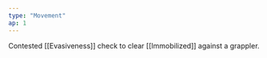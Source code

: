 ```yaml
---
type: "Movement"
ap: 1
---
```


Contested [[Evasiveness]] check to clear [[Immobilized]] against a grappler.
